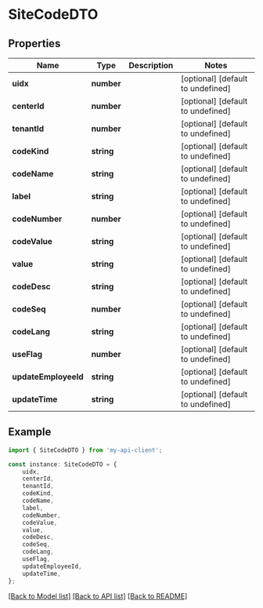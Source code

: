 # SiteCodeDTO


## Properties

Name | Type | Description | Notes
------------ | ------------- | ------------- | -------------
**uidx** | **number** |  | [optional] [default to undefined]
**centerId** | **number** |  | [optional] [default to undefined]
**tenantId** | **number** |  | [optional] [default to undefined]
**codeKind** | **string** |  | [optional] [default to undefined]
**codeName** | **string** |  | [optional] [default to undefined]
**label** | **string** |  | [optional] [default to undefined]
**codeNumber** | **number** |  | [optional] [default to undefined]
**codeValue** | **string** |  | [optional] [default to undefined]
**value** | **string** |  | [optional] [default to undefined]
**codeDesc** | **string** |  | [optional] [default to undefined]
**codeSeq** | **number** |  | [optional] [default to undefined]
**codeLang** | **string** |  | [optional] [default to undefined]
**useFlag** | **number** |  | [optional] [default to undefined]
**updateEmployeeId** | **string** |  | [optional] [default to undefined]
**updateTime** | **string** |  | [optional] [default to undefined]

## Example

```typescript
import { SiteCodeDTO } from 'my-api-client';

const instance: SiteCodeDTO = {
    uidx,
    centerId,
    tenantId,
    codeKind,
    codeName,
    label,
    codeNumber,
    codeValue,
    value,
    codeDesc,
    codeSeq,
    codeLang,
    useFlag,
    updateEmployeeId,
    updateTime,
};
```

[[Back to Model list]](../README.md#documentation-for-models) [[Back to API list]](../README.md#documentation-for-api-endpoints) [[Back to README]](../README.md)

